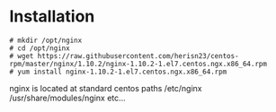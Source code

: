 # Installation


```
# mkdir /opt/nginx
# cd /opt/nginx
# wget https://raw.githubusercontent.com/herisn23/centos-rpm/master/nginx/1.10.2/nginx-1.10.2-1.el7.centos.ngx.x86_64.rpm
# yum install nginx-1.10.2-1.el7.centos.ngx.x86_64.rpm
```

nginx is located at standard centos paths
/etc/nginx
/usr/share/modules/nginx
etc...


